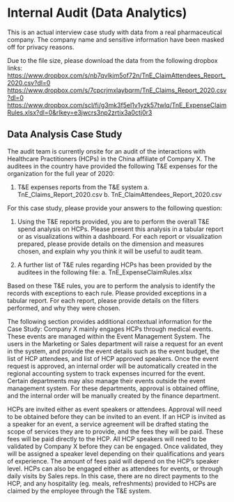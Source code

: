 # Internal Audit (Data Analytics)
This is an actual interview case study with data from a real pharmaceutical company. The company name and sensitive information have been masked off for privacy reasons.

Due to the file size, please download the data from the following dropbox links:
https://www.dropbox.com/s/nb7qvlkjm5of72n/TnE_ClaimAttendees_Report_2020.csv?dl=0
https://www.dropbox.com/s/7cpcrjmxlaybqrm/TnE_Claims_Report_2020.csv?dl=0
https://www.dropbox.com/scl/fi/g3mk3f5el1v1yzk57twlq/TnE_ExpenseClaimRules.xlsx?dl=0&rlkey=e3jwcrs3np2zrtix3a0ctj0r3

## Data Analysis Case Study

The audit team is currently onsite for an audit of the interactions with Healthcare Practitioners (HCPs) in the China affiliate of Company X. The auditees in the country have provided the following T&E expenses for the organization for the full year of 2020:
1.	T&E expenses reports from the T&E system
a.	TnE_Claims_Report_2020.csv
b.	TnE_ClaimAttendees_Report_2020.csv

For this case study, please provide your answers to the following question:
1.	Using the T&E reports provided, you are to perform the overall T&E spend analysis on HCPs. Please present this analysis in a tabular report or as visualizations within a dashboard. For each report or visualization prepared, please provide details on the dimension and measures chosen, and explain why you think it will be useful to audit team.

2.	A further list of T&E rules regarding HCPs has been provided by the auditees in the following file:
a.	TnE_ExpenseClaimRules.xlsx

Based on these T&E rules, you are to perform the analysis to identify the records with exceptions to each rule. Please provided exceptions in a tabular report. For each report, please provide details on the filters performed, and why they were chosen.

The following section provides additional contextual information for the Case Study:
Company X mainly engages HCPs through medical events. These events are managed within the Event Management System. The users in the Marketing or Sales department will raise a request for an event in the system, and provide the event details such as the event budget, the list of HCP attendees, and list of HCP approved speakers. Once the event request is approved, an internal order will be automatically created in the regional accounting system to track expenses incurred for the event. Certain departments may also manage their events outside the event management system. For these departments, approval is obtained offline, and the internal order will be manually created by the finance department.

HCPs are invited either as event speakers or attendees. Approval will need to be obtained before they can be invited to an event. If an HCP is invited as a speaker for an event, a service agreement will be drafted stating the scope of services they are to provide, and the fees they will be paid. These fees will be paid directly to the HCP. All HCP speakers will need to be validated by Company X before they can be engaged. Once validated, they will be assigned a speaker level depending on their qualifications and years of experience. The amount of fees paid will depend on the HCP’s speaker level. HCPs can also be engaged either as attendees for events, or through daily visits by Sales reps. In this case, there are no direct payments to the HCP, and any hospitality (eg. meals, refreshments) provided to HCPs are claimed by the employee through the T&E system.
